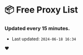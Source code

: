 # :package: Free Proxy List
### Updated every 15 minutes.

- Last updated: `2024-06-18 16:34`

:heart:
